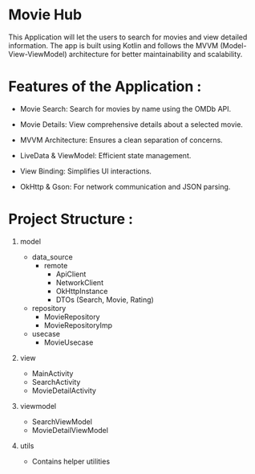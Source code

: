 # Movie Hub

This Application will let the users to search for movies and view detailed information. The app is built using Kotlin and follows the MVVM (Model-View-ViewModel) architecture for better maintainability and scalability.

# Features of the Application :

* Movie Search: Search for movies by name using the OMDb API.

* Movie Details: View comprehensive details about a selected movie.

* MVVM Architecture: Ensures a clean separation of concerns.

* LiveData & ViewModel: Efficient state management.

* View Binding: Simplifies UI interactions.

* OkHttp & Gson: For network communication and JSON parsing.

  
 # Project Structure :

1. model
   - data_source
     - remote
       - ApiClient
       - NetworkClient
       - OkHttpInstance
       - DTOs (Search, Movie, Rating)
   - repository
     - MovieRepository
     - MovieRepositoryImp
   - usecase
     - MovieUsecase

2. view
   - MainActivity
   - SearchActivity
   - MovieDetailActivity

3. viewmodel
   - SearchViewModel
   - MovieDetailViewModel

4. utils
   - Contains helper utilities 
